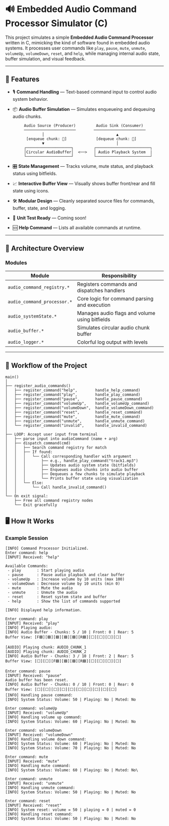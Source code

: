 # 🔊 Embedded Audio Command Processor Simulator (C)

This project simulates a simple **Embedded Audio Command Processor** written in C, mimicking the kind of software found in embedded audio systems. It processes user commands like `play`, `pause`, `mute`, `unmute`, `volumeUp`, `volumeDown`, `reset`, and `help`, while managing internal audio state, buffer simulation, and visual feedback.

---

## 🚀 Features

- 🎙️ **Command Handling** — Text-based command input to control audio system behavior.
- 📦 **Audio Buffer Simulation** — Simulates enqueueing and dequeuing audio chunks.

           Audio Source (Producer)         Audio Sink (Consumer)
           ───────────────────────        ───────────────────────
                   │                                ▲
            [enqueue chunk: 🎵]             [dequeue chunk: 🎵]
                   ▼                                │
           ┌────────────────────┐         ┌────────────────────────┐
           │Circular AudioBuffer│  <──>   │ Audio Playback System  |
           └────────────────────┘         └────────────────────────┘

- 🎛️ **State Management** — Tracks volume, mute status, and playback status using bitfields.
- 📈 **Interactive Buffer View** — Visually shows buffer front/rear and fill state using icons.
- 🛠️ **Modular Design** — Cleanly separated source files for commands, buffer, state, and logging.
- 🧪 **Unit Test Ready** — Coming soon!
- 🆘 **Help Command** — Lists all available commands at runtime.

---

## 🧠 Architecture Overview

### Modules

| Module                     | Responsibility                                 |
|----------------------------|------------------------------------------------|
| `audio_command_registry.*` | Registers commands and dispatches handlers     |
| `audio_command_processor.*`| Core logic for command parsing and execution   |
| `audio_systemState.*`      | Manages audio flags and volume using bitfields |
| `audio_buffer.*`           | Simulates circular audio chunk buffer          |
| `audio_logger.*`           | Colorful log output with levels                |

---

## 🔄 Workflow of the Project

```text
main()
│
├── register_audio_commands()
│   ├── register_command("help",        handle_help_command)
│   ├── register_command("play",        handle_play_command)
│   ├── register_command("pause",       handle_pause_command)
│   ├── register_command("volumeUp",    handle_volumeUp_command)
│   ├── register_command("volumeDown",  handle_volumeDown_command)
│   ├── register_command("reset",       handle_reset_command)
│   ├── register_command("mute",        handle_mute_command)
│   ├── register_command("unmute",      handle_unmute_command)
│   └── register_command("invalid",     handle_invalid_command)
│
├── LOOP: Accept user input from terminal
│   ├── parse input into audioCommand (name + arg)
│   ├── dispatch_command(cmd)
│   │   ├── Search command registry for match
│   │   ├── If found:
│   │   │   └── Call corresponding handler with argument
│   │   │       ├── e.g., handle_play_command("track1.mp3")
│   │   │       ├── Updates audio system state (bitfields)
│   │   │       ├── Enqueues audio chunks into audio buffer
│   │   │       ├── Dequeues a few chunks to simulate playback
│   │   │       └── Prints buffer state using visualization
│   │   └── Else:
│   │       └── Call handle_invalid_command()
│   │
└── On exit signal:
    ├── Free all command registry nodes
    └── Exit gracefully

```

## 🖥️ How It Works

### Example Session

```text
[INFO] Command Processor Initialized.
Enter command: help
[INPUT] Received: "help"

Available Commands:
 - play       : Start playing audio
 - pause      : Pause audio playback and clear buffer
 - volumeUp   : Increase volume by 10 units (max 100)
 - volumeDown : Decrease volume by 10 units (min 0)
 - mute       : Mute the audio
 - unmute     : Unmute the audio
 - reset      : Reset system state and buffer
 - help       : Show the list of commands supported

[INFO] Displayed help information.

Enter command: play
[INPUT] Received: "play"
[INFO] Playing audio:
[INFO] Audio Buffer - Chunks: 5 / 10 | Front: 0 | Rear: 5
Buffer View: [F🟩][🟩][🟩][🟩][🟩][R🟩][⬜][⬜][⬜][⬜]

[AUDIO] Playing chunk: AUDIO_CHUNK_1
[AUDIO] Playing chunk: AUDIO_CHUNK_2
[INFO] Audio Buffer - Chunks: 3 / 10 | Front: 2 | Rear: 5
Buffer View: [⬜][⬜][F🟩][🟩][🟩][R🟩][⬜][⬜][⬜][⬜]

Enter command: pause
[INPUT] Received: "pause"
Audio buffer has been reset.
[INFO] Audio Buffer - Chunks: 0 / 10 | Front: 0 | Rear: 0
Buffer View: [⬜][⬜][⬜][⬜][⬜][⬜][⬜][⬜][⬜][⬜]
[INFO] Handling pause command: 
[INFO] System Status: Volume: 50 | Playing: No | Muted: No

Enter command: volumeUp
[INPUT] Received: "volumeUp"
[INFO] Handling volume up command: 
[INFO] System Status: Volume: 60 | Playing: No | Muted: No

Enter command: volumeDown
[INPUT] Received: "volumeDown"
[INFO] Handling volume down command: 
[INFO] System Status: Volume: 60 | Playing: No | Muted: No
[INFO] System Status: Volume: 70 | Playing: No | Muted: No

Enter command: mute
[INPUT] Received: "mute"
[INFO] Handling mute command:
[INFO] System Status: Volume: 60 | Playing: No | Muted: No\

Enter command: unmute
[INPUT] Received: "unmute"
[INFO] Handling unmute command: 
[INFO] System Status: Volume: 50 | Playing: No | Muted: No

Enter command: reset
[INPUT] Received: "reset"
[INFO] System reset: volume = 50 | playing = 0 | muted = 0
[INFO] Handling reset command: 
[INFO] System Status: Volume: 50 | Playing: No | Muted: No

```
